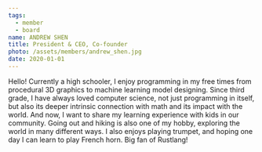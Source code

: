 ```yaml
---
tags:
  - member
  - board
name: ANDREW SHEN
title: President & CEO, Co-founder
photo: /assets/members/andrew_shen.jpg
date: 2020-01-01
---
```

Hello! Currently a high schooler, I enjoy programming in my free times from procedural 3D graphics to machine learning model designing.
Since third grade, I have always loved computer science, not just programming in itself, but also its deeper intrinsic connection with math
and its impact with the world. And now, I want to share my learning experience with kids in our community.
Going out and hiking is also one of my hobby, exploring the world in many different ways.
I also enjoys playing trumpet, and hoping one day I can learn to play French horn.
Big fan of Rustlang!
